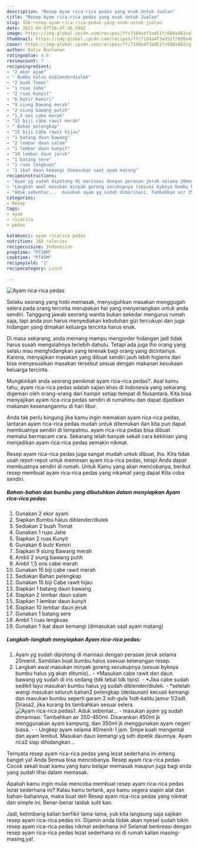 ```yaml
---
description: "Resep Ayam rica-rica pedas yang enak Untuk Jualan"
title: "Resep Ayam rica-rica pedas yang enak Untuk Jualan"
slug: 320-resep-ayam-rica-rica-pedas-yang-enak-untuk-jualan
date: 2021-04-07T16:47:36.590Z
image: https://img-global.cpcdn.com/recipes/ffc710da4f3ad51f/680x482cq70/ayam-rica-rica-pedas-foto-resep-utama.jpg
thumbnail: https://img-global.cpcdn.com/recipes/ffc710da4f3ad51f/680x482cq70/ayam-rica-rica-pedas-foto-resep-utama.jpg
cover: https://img-global.cpcdn.com/recipes/ffc710da4f3ad51f/680x482cq70/ayam-rica-rica-pedas-foto-resep-utama.jpg
author: Katie Buchanan
ratingvalue: 4.6
reviewcount: 7
recipeingredient:
- "2 ekor ayam"
- " Bumbu halus diblenderdiulek"
- "2 buah Tomat"
- "1 ruas Jahe"
- "2 ruas Kunyit"
- "6 butir Kemiri"
- "9 siung Bawang merah"
- "2 siung bawang putih"
- "1,5 ons cabe merah"
- "15 biji cabe rawit merah"
- " Bahan pelengkap"
- "15 biji Cabe rawit hijau"
- "1 batang daun bawang"
- "2 lembar daun salam"
- "1 lembar daun kunyit"
- "10 lembar daun jeruk"
- "1 batang sere"
- "1 ruas lengkuas"
- "1 ikat daun kemangi dimasukan saat ayam matang"
recipeinstructions:
- "Ayam yg sudah dipotong di marinasi dengan perasan jeruk selama 20menit. Sambilan buat bumbu halus ssesuai keterangan resep."
- "Langkah awal masukan minyak goreng secukupnya (sesuai byknya bumbu halus yg akan ditumis).. *Masukan cabe rawit dan daun bawang yg sudah di iris sedang (tdk tebal tdk tipis).  *Jika cabe sudah sedikit layu masukan bumbu halus yg sudah diblender/diulek. *setelah wangi masukan seluruh bahan2 pelengkap (dedaunan) kecuali kemangi dan masukan bumbu seperti garam 2 sdt-gula 1sdt-kaldu jamur 1/2sdt. Dirasa2, jika kurang bs tambahkan sesuai selera."
- "Aduk sebentar...  masukan ayam yg sudah dimarinasi. Tambahkan air 350-450ml. Disarankan 450ml jk menggunakan ayam kampung, dan 350ml jk menggunakan ayam negeri biasa.   Ungkep ayam selama 40menit-1 jam. Smpe kuah mengental dan ayam lembut. Masukan daun kemangi yg sdh dipetik daunnya. Ayam rica2 siap dihidangkan..."
categories:
- Resep
tags:
- ayam
- ricarica
- pedas

katakunci: ayam ricarica pedas 
nutrition: 168 calories
recipecuisine: Indonesian
preptime: "PT36M"
cooktime: "PT45M"
recipeyield: "1"
recipecategory: Lunch

---
```



![Ayam rica-rica pedas](https://img-global.cpcdn.com/recipes/ffc710da4f3ad51f/680x482cq70/ayam-rica-rica-pedas-foto-resep-utama.jpg)

Selaku seorang yang hobi memasak, menyuguhkan masakan menggugah selera pada orang tercinta merupakan hal yang menyenangkan untuk anda sendiri. Tanggung jawab seorang  wanita bukan sekedar mengurus rumah saja, tapi anda pun harus menyediakan kebutuhan gizi tercukupi dan juga hidangan yang dimakan keluarga tercinta harus enak.

Di masa  sekarang, anda memang mampu mengorder hidangan jadi tidak harus susah mengolahnya terlebih dahulu. Tetapi ada juga lho orang yang selalu mau menghidangkan yang terenak bagi orang yang dicintainya. Karena, menyajikan masakan yang dibuat sendiri jauh lebih higienis dan bisa menyesuaikan masakan tersebut sesuai dengan makanan kesukaan keluarga tercinta. 



Mungkinkah anda seorang penikmat ayam rica-rica pedas?. Asal kamu tahu, ayam rica-rica pedas adalah sajian khas di Indonesia yang sekarang digemari oleh orang-orang dari hampir setiap tempat di Nusantara. Kita bisa menyajikan ayam rica-rica pedas sendiri di rumahmu dan dapat dijadikan makanan kesenanganmu di hari libur.

Anda tak perlu bingung jika kamu ingin memakan ayam rica-rica pedas, lantaran ayam rica-rica pedas mudah untuk ditemukan dan kita pun dapat membuatnya sendiri di tempatmu. ayam rica-rica pedas bisa dibuat memalui bermacam cara. Sekarang telah banyak sekali cara kekinian yang menjadikan ayam rica-rica pedas semakin nikmat.

Resep ayam rica-rica pedas juga sangat mudah untuk dibuat, lho. Kita tidak usah repot-repot untuk memesan ayam rica-rica pedas, tetapi Anda dapat membuatnya sendiri di rumah. Untuk Kamu yang akan mencobanya, berikut resep membuat ayam rica-rica pedas yang nikamat yang dapat Kita coba sendiri.

<!--inarticleads1-->

##### Bahan-bahan dan bumbu yang dibutuhkan dalam menyiapkan Ayam rica-rica pedas:

1. Gunakan 2 ekor ayam
1. Siapkan  Bumbu halus diblender/diulek
1. Sediakan 2 buah Tomat
1. Gunakan 1 ruas Jahe
1. Siapkan 2 ruas Kunyit
1. Gunakan 6 butir Kemiri
1. Siapkan 9 siung Bawang merah
1. Ambil 2 siung bawang putih
1. Ambil 1,5 ons cabe merah
1. Gunakan 15 biji cabe rawit merah
1. Sediakan  Bahan pelengkap
1. Gunakan 15 biji Cabe rawit hijau
1. Siapkan 1 batang daun bawang
1. Siapkan 2 lembar daun salam
1. Siapkan 1 lembar daun kunyit
1. Siapkan 10 lembar daun jeruk
1. Gunakan 1 batang sere
1. Ambil 1 ruas lengkuas
1. Gunakan 1 ikat daun kemangi (dimasukan saat ayam matang)




<!--inarticleads2-->

##### Langkah-langkah menyiapkan Ayam rica-rica pedas:

1. Ayam yg sudah dipotong di marinasi dengan perasan jeruk selama 20menit. Sambilan buat bumbu halus ssesuai keterangan resep.
1. Langkah awal masukan minyak goreng secukupnya (sesuai byknya bumbu halus yg akan ditumis).. - *Masukan cabe rawit dan daun bawang yg sudah di iris sedang (tdk tebal tdk tipis).  - *Jika cabe sudah sedikit layu masukan bumbu halus yg sudah diblender/diulek. - *setelah wangi masukan seluruh bahan2 pelengkap (dedaunan) kecuali kemangi dan masukan bumbu seperti garam 2 sdt-gula 1sdt-kaldu jamur 1/2sdt. Dirasa2, jika kurang bs tambahkan sesuai selera.
<img src="//assets-global.cpcdn.com/assets/icons/button_play-2c75c40dde080a61004c1f40b05d8f140eaff45d7e9e6481dc71c63d2e7c4909.png" alt="Ayam rica-rica pedas">1. Aduk sebentar...  - masukan ayam yg sudah dimarinasi. Tambahkan air 350-450ml. Disarankan 450ml jk menggunakan ayam kampung, dan 350ml jk menggunakan ayam negeri biasa.  -  - Ungkep ayam selama 40menit-1 jam. Smpe kuah mengental dan ayam lembut. Masukan daun kemangi yg sdh dipetik daunnya. Ayam rica2 siap dihidangkan...




Ternyata resep ayam rica-rica pedas yang lezat sederhana ini enteng banget ya! Anda Semua bisa mencobanya. Resep ayam rica-rica pedas Cocok sekali buat kamu yang baru belajar memasak maupun juga bagi anda yang sudah lihai dalam memasak.

Apakah kamu ingin mulai mencoba membuat resep ayam rica-rica pedas lezat sederhana ini? Kalau kamu tertarik, ayo kamu segera siapin alat dan bahan-bahannya, maka buat deh Resep ayam rica-rica pedas yang nikmat dan simple ini. Benar-benar taidak sulit kan. 

Jadi, ketimbang kalian berfikir lama-lama, yuk kita langsung saja sajikan resep ayam rica-rica pedas ini. Dijamin anda tiidak akan nyesel sudah bikin resep ayam rica-rica pedas nikmat sederhana ini! Selamat berkreasi dengan resep ayam rica-rica pedas lezat sederhana ini di rumah kalian masing-masing,ya!.

